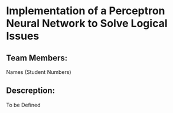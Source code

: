 # Implementation of a Perceptron Neural Network to Solve Logical Issues

## Team Members:
Names (Student Numbers)

## Descreption:
To be Defined
